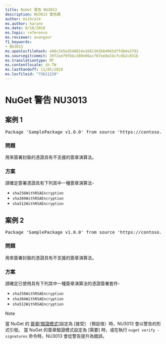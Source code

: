 ```yaml
---
title: NuGet 警告 NU3013
description: NU3013 警告碼
author: mishra14
ms.author: karann
ms.date: 8/16/2018
ms.topic: reference
ms.reviewer: anangaur
f1_keywords:
- NU3013
ms.openlocfilehash: e00c245ed540824e1681303b84965dffd84a3791
ms.sourcegitcommit: 39f2ae79fbbc308e06acf67ee8e24cfcdb2c831b
ms.translationtype: MT
ms.contentlocale: zh-TW
ms.lasthandoff: 11/05/2019
ms.locfileid: "73611228"
---
```

# <a name="nuget-warning-nu3013"></a>NuGet 警告 NU3013

## <a name="scenario-1"></a>案例 1

<pre>Package 'SamplePackage v1.0.0' from source 'https://contoso.com/index.json': The signing certificate has an unsupported signature algorithm.</pre>

### <a name="issue"></a>問題

用來簽署封裝的憑證具有不支援的簽章演算法。


### <a name="solution"></a>方案

請確定簽署憑證具有下列其中一種簽章演算法- 
* `sha256WithRSAEncryption`
* `sha384WithRSAEncryption`
* `sha512WithRSAEncryption`



## <a name="scenario-2"></a>案例 2

<pre>Package 'SamplePackage v1.0.0' from source 'https://contoso.com/index.json': The primary signature's certificate has an unsupported signature algorithm.</pre>

### <a name="issue"></a>問題

用來簽署封裝的憑證具有不支援的簽章演算法。


### <a name="solution"></a>方案

請確定已使用具有下列其中一種簽章演算法的憑證簽署套件- 
* `sha256WithRSAEncryption`
* `sha384WithRSAEncryption`
* `sha512WithRSAEncryption`


> [!Note]
> 當 NuGet 的 [簽章[驗證模式]](https://docs.microsoft.com/nuget/consume-packages/installing-signed-packages#configure-package-signature-requirements)設定為 [接受] （預設值）時，NU3013 會以警告的形式引發。 當 NuGet 的簽章驗證模式設定為 [需要] 時，或在執行 `nuget verify -signatures` 命令時，NU3013 會從警告提升為錯誤。 

